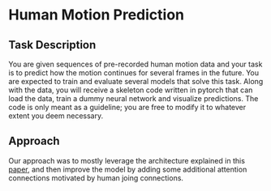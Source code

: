 # Human Motion Prediction

## Task Description
You are given sequences of pre-recorded human motion data and your task is to predict how the motion continues for several frames in the future.
You are expected to train and evaluate several models that solve this task.
Along with the data, you will receive a skeleton code written in pytorch that can load the data, train a dummy neural network and visualize predictions.
The code is only meant as a guideline; you are free to modify it to whatever extent you deem necessary.

## Approach
Our approach was to mostly leverage the architecture explained in this [paper](https://arxiv.org/pdf/1910.09070), and then improve the model by adding some additional attention connections motivated by human joing connections.
